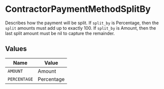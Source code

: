 # ContractorPaymentMethodSplitBy

Describes how the payment will be split. If `split_by` is Percentage, then the `split` amounts must add up to exactly 100. If `split_by` is Amount, then the last split amount must be nil to capture the remainder.


## Values

| Name         | Value        |
| ------------ | ------------ |
| `AMOUNT`     | Amount       |
| `PERCENTAGE` | Percentage   |